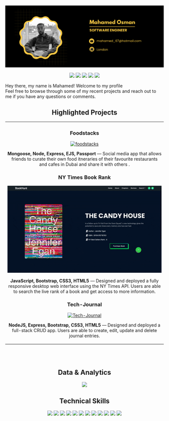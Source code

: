 ![alt text](https://github.com/molockss/molockss/blob/main/github-cover.png "Logo Title Text 1")

<p align="center">
<a href="https://twitter.com/_molocks"><img src="https://img.shields.io/badge/@molockss-F7C844?&style=for-the-badge&logo=twitter&logoColor=black" height=25></a>
<a href="https://www.codewars.com/users/molocks"><img src="https://img.shields.io/badge/Codewars-F7C844?style=for-the-badge&logo=Codewars&logoColor=black" height=25></a>
<a href="mailto:mahamed_67@hotmail.com"><img src="https://img.shields.io/badge/mahamed_67@hotmail.com-F7C844?style=for-the-badge&logo=gmail&logoColor=black" height=25></a>
<a href="https://www.linkedin.com/in/mahamed-osman-803447170/"><img src="https://img.shields.io/badge/mahamed_osman-F7C844?style=for-the-badge&logo=linkedin&logoColor=black" height=25></a>
<a href="https://dev.to/USER"><img src="https://img.shields.io/badge/Download_Resume-F7C844?style=for-the-badge&logo=googledrive&logoColor=black" height=25></a>
</p>

<p align="center">

 Hey there, my name is Mahamed! Welcome to my profile <br> Feel free to browse through some of my recent projects and reach out to me if you have any questions or comments.
</p>


<h2 align="center">Highlighted Projects </h2>
<div align="center">
<table>
<tr>
<td width="50%">
 
 <h3 align="center" color="white">Foodstacks</h2>
<div align="center" >  
<a href="https://foodstacks.up.railway.app/">
<img src="https://github.com/molockss/molockss/blob/main/foodstacks-complete.gif" alt="foodstacks" vh="350px" vw="0%" />
</a>
 <p><strong> Mongoose, Node, Express, EJS, Passport</strong> — Social media app that allows friends to curate their own food itneraries of their favourite restaurants and cafes in Dubai and share it with others .</p>
 
 
 
 
<h3 align="center" color="white">NY Times Book Rank</h2>
<div align="center" >  
<a href="https://nytimesbookrank.netlify.app/">
<img src="https://github.com/molockss/molockss/blob/main/ezgif.com-gif-maker.gif?raw=true" alt="Book Hunt" vh="322px" vw="70%" />
</a>
 <p><strong>JavaScript, Bootstrap, CSS3, HTML5</strong> — Designed and deployed a fully responsive desktop web interface using the NY Times API. Users are able to search the live rank of a book and get access to more information.</p>
 
 <h3 align="center" color="white">Tech-Journal</h2>
<div align="center" >  
<a href="https://github.com/molockss/Crud-Blog">
<img src="https://github.com/molockss/molockss/blob/main/tech-gif.gif?raw=true" alt="Tech-Journal" vh="322px" vw="70%" />
</a>
 <p><strong>NodeJS, Express, Bootstrap, CSS3, HTML5</strong> — Designed and deployed a full-stack CRUD app. Users are able to create, edit, update and delete journal entries.</p>
 
 </table>
<br>
<br>
 





<h2 align="center">Data & Analytics</h2>

<div align="center">
<img src="http://github-readme-streak-stats.herokuapp.com?user=molockss&theme=highcontrast&hide_border=true&date_format=M%20j%5B%2C%20Y%5D&ring=F7C844&sideNums=F7C844&sideLabels=F7C844&background=FFFFFF00&currStreakNum=F7C844">
</div>
 
 <h2 align="center">Technical Skills</h2>
<p align="center">
<img src="https://img.shields.io/badge/HTML5-F7C844?style=for-the-badge&logo=html5&logoColor=black" height=25>
<img src="https://img.shields.io/badge/CSS3-F7C844?style=for-the-badge&logo=css3&logoColor=black" height=25>
<img src="https://img.shields.io/badge/JavaScript-F7C844?style=for-the-badge&logo=javascript&logoColor=black" height=25>
<img src="https://img.shields.io/badge/Node.js-F7C844?style=for-the-badge&logo=nodedotjs&logoColor=black" height=25>
<img src="https://img.shields.io/badge/React-F7C844?style=for-the-badge&logo=react&logoColor=black" height=25>
<img src="https://img.shields.io/badge/Express.js-F7C844?style=for-the-badge&logo=express&logoColor=black" height=25>
<img src="https://img.shields.io/badge/MongoDB-F7C844?style=for-the-badge&logo=mongodb&logoColor=black" height=25>
<img src="https://img.shields.io/badge/Figma-F7C844?style=for-the-badge&logo=figma&logoColor=black" height=25>
<img src="https://img.shields.io/badge/firebase-F7C844?style=for-the-badge&logo=firebase&logoColor=black" height=25>
<img src="https://img.shields.io/badge/jQuery-F7C844?style=for-the-badge&logo=jquery&logoColor=black" height=25>
<img src="https://img.shields.io/badge/Visual_Studio-F7C844?style=for-the-badge&logo=visual%20studio&logoColor=black" height=25>
<img src="https://img.shields.io/badge/GIT-F7C844?style=for-the-badge&logo=git&logoColor=black" height=25>
</p>
